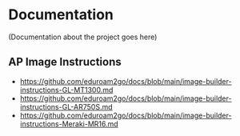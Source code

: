 # Documentation
(Documentation about the project goes here)

## AP Image Instructions
* https://github.com/eduroam2go/docs/blob/main/image-builder-instructions-GL-MT1300.md
* https://github.com/eduroam2go/docs/blob/main/image-builder-instructions-GL-AR750S.md
* https://github.com/eduroam2go/docs/blob/main/image-builder-instructions-Meraki-MR16.md
